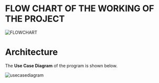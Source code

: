 # FLOW CHART OF THE WORKING OF THE PROJECT

![FLOWCHART](https://user-images.githubusercontent.com/36762668/125643085-f6f0d4ae-b30a-4219-8987-8db4b41aebc7.png)



# Architecture

The __Use Case Diagram__ of the program is shown below.

![usecasediagram](https://github.com/vishnupriyapurantharan/MINIPROJECT-STEPIN-298287/blob/54b2362814425b97b041edf129bce338b847801c/Architecture/User%20defined%20diagram.PNG)
